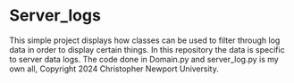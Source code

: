 # Server_logs
This simple project displays how classes can be used to filter through log data in order to display certain things. In this repository the data is specific to server data logs. The code done in Domain.py and server_log.py is my own all, Copyright 2024 Christopher Newport University.
